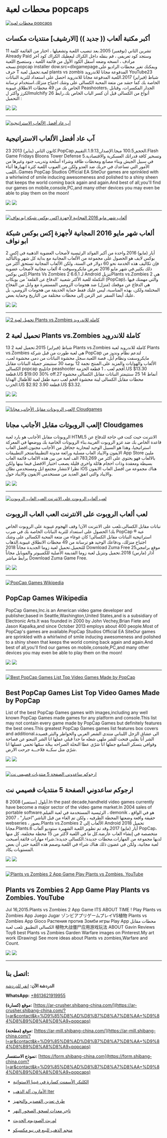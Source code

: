 # محطات لعبة popcaps

<a href="https://swt.shibang-china.com/?l=ar&img&k=%D9%85%D8%AD%D8%B7%D8%A7%D8%AA+%D9%84%D8%B9%D8%A8%D8%A9+popcaps" target="_blank">![محطات لعبة popcaps](http://static.shibang-china.com/all-800x300/1401.jpg)</a>

## أكبر مكتبة ألعاب (( جديد )) [الارشيف] منتديات مكسات
11 تشرين الثاني (نوفمبر) 2005.بعد تنصيب اللعبة وتشغيلها ، اختار من القائمة كلمة Already Paid وستجد كود تعريفى ، قم بنقله داخل الكراك ليعطيك الكراك كود آخر مرادف ، انسخه وضعه أسفل الكود الأول من قائمة اللعبة ، وستصبح اللعبة نسخه.popcap installer dow.src=dlxgamepage.ويمكنك تغير محطات الراديو على حرف T لعبة.تحميل لعبة plants vs zombis المدفوعة مجانا للاندرويد YouTube23 شباط (فبراير) 2017.اللعبة المدفوعة مجانا للاندرويد احصل على استعداد للتربة النباتات الخاصة بك كما حشد من متعة المحبة الكسالى على وشك اجتياح منزلك.استخدام ترسانة الخاص بك من 49 محطات الانطلاق غيبوبة Peashooters، الجدار المكسرات، وقنابل الكرز وأكثر لmulchify 26 أنواع من الكسالى قبل أن كسر الباب الخاص بك.رابط التحميل :


<a href="https://whatsapp.shibangsoft.com/WhatsApp.php" target="_blank" title="WhatsApp">![](http://static.shibang-china.com/icon/whatsapp.png)</a> <a href="https://swt.shibang-china.com/?l=ar&icon&k=%D9%85%D8%AD%D8%B7%D8%A7%D8%AA+%D9%84%D8%B9%D8%A8%D8%A9+popcaps" target="_blank">![](http://static.shibang-china.com/icon/chat-ar.png)</a>

---

<a href="https://swt.shibang-china.com/?l=ar&img&k=%D9%85%D8%AD%D8%B7%D8%A7%D8%AA+%D9%84%D8%B9%D8%A8%D8%A9+popcaps" target="_blank">![آب عاد أفضل الألعاب الاستراتيجية](http://static.shibang-china.com/all-800x300/454.jpg)</a>

## آب عاد أفضل الألعاب الاستراتيجية
23 كانون الثاني (يناير) 2013.PopCap.الحجم,100.5 ميجا.الإصدار,1.9.13.التقييم.Flash Game Fridays Bloons Tower Defense 5.وتسخير كافة قدراتك العسكرية والاقتصادية في سبيل الجيش وبناء مصانع ومحطات طاقة وشراء أسلحة وتدريب جنود وغيرها من الأمور التي تساعدك في حربك ضد العدو ولكن من العيوب اللعبة كثرة انهيارها أثناء اللعب،.Games PopCap Studios Official EA SiteOur games are sprinkled with a whirlwind of smile inducing awesomeness and polished to a shiny sheen that keeps the world coming back again and again.And best of all,you&#39;ll find our games on mobile,console,PC,and many other devices you may even be able to play them on the moon!


<a href="https://whatsapp.shibangsoft.com/WhatsApp.php" target="_blank" title="WhatsApp">![](http://static.shibang-china.com/icon/whatsapp.png)</a> <a href="https://swt.shibang-china.com/?l=ar&icon&k=%D9%85%D8%AD%D8%B7%D8%A7%D8%AA+%D9%84%D8%B9%D8%A8%D8%A9+popcaps" target="_blank">![](http://static.shibang-china.com/icon/chat-ar.png)</a>

---

<a href="https://swt.shibang-china.com/?l=ar&img&k=%D9%85%D8%AD%D8%B7%D8%A7%D8%AA+%D9%84%D8%B9%D8%A8%D8%A9+popcaps" target="_blank">![ألعاب شهر مايو 2016 المجانية لأجهزة إكس بوكس شبكة ابو نواف](http://static.shibang-china.com/all-800x300/701.jpg)</a>

## ألعاب شهر مايو 2016 المجانية لأجهزة إكس بوكس شبكة ابو نواف
2 أيار (مايو) 2016.واحدة من أكبر الفوائد الرئيسية لأصحاب العضوية الذهبية في إكس بوكس لايف هو الحصول على مجموعة من الألعاب المجانية مع بداية كل شهر.وبالتأكيد فإن تكاليف هذه الخدمة نحو 60 دولار في السنة، ولكن الألعاب المجانية تستحق أكثر من ذلك بكثير.في شهر مايو 2016 تعرض مايكروسوفت 4 ألعاب مجانية لأصحاب عضوية إكس بوكس.Plants Vs Zombies 2 6.6.1 لـ Android تنزيلPlants vs.Zombies 2 هي التكملة للعبة الأكثر شعبية &#39;الدفاع عن القلعة&#39; من بوبكاب (PopCap)، والتي مهمتك فيها هي الدفاع عن موقعك (منزل) ضد هجومات الزومبي المستمرة مع وابل من الفخاخ المختلفة.ولكن، بهذه المناسبة، ليس عليك فقط حماية الحديقة من هجومات الزومبي، بل عليك أيضا السفر عبر الزمن إلى محطات مختلفة من التاريخ وحماية بعض.


<a href="https://whatsapp.shibangsoft.com/WhatsApp.php" target="_blank" title="WhatsApp">![](http://static.shibang-china.com/icon/whatsapp.png)</a> <a href="https://swt.shibang-china.com/?l=ar&icon&k=%D9%85%D8%AD%D8%B7%D8%A7%D8%AA+%D9%84%D8%B9%D8%A8%D8%A9+popcaps" target="_blank">![](http://static.shibang-china.com/icon/chat-ar.png)</a>

---

<a href="https://swt.shibang-china.com/?l=ar&img&k=%D9%85%D8%AD%D8%B7%D8%A7%D8%AA+%D9%84%D8%B9%D8%A8%D8%A9+popcaps" target="_blank">![تحميل لعبة 2 Plants vs.Zombies كاملة للاندرويد](http://static.shibang-china.com/all-800x300/732.jpg)</a>

## تحميل لعبة 2 Plants vs.Zombies كاملة للاندرويد
13 شباط (فبراير) 2015.تحميل لعبة 2 Plants vs.Zombies كاملة للاندرويد لعبة Plants vs.Zombies هي لعبة طورت من قبل شركة PopCap لتدعم نظام وندوز من مايكروسفت ونظام أبل، قصة اللعبة.سجل محشوة النباتات من دمى محشوة لعب، الألعاب والهوايات والمزيد على.المنتج نجمة 12 بوصة 30 سنتيمتر جميلة النباتات مقابل الكسالى popcap جاتلينج peashooter أفخم لعب ، 1 قطعة الحزمة.US $13.30 قطعة.US $19.00 30% off.27 أنماط 14 25 سنتيمتر النباتات مقابل الكسالى محشوة محطات مقابل الكسالى لينة محشوة أفخم لعب دمية طفل لعبة للأطفال الهدايا الحزب.US $2.92 3.90 قطعة.US $3.32.


<a href="https://whatsapp.shibangsoft.com/WhatsApp.php" target="_blank" title="WhatsApp">![](http://static.shibang-china.com/icon/whatsapp.png)</a> <a href="https://swt.shibang-china.com/?l=ar&icon&k=%D9%85%D8%AD%D8%B7%D8%A7%D8%AA+%D9%84%D8%B9%D8%A8%D8%A9+popcaps" target="_blank">![](http://static.shibang-china.com/icon/chat-ar.png)</a>

---

<a href="https://swt.shibang-china.com/?l=ar&img&k=%D9%85%D8%AD%D8%B7%D8%A7%D8%AA+%D9%84%D8%B9%D8%A8%D8%A9+popcaps" target="_blank">![إلعب الروبوتات مقابل الأجانب مجانا! Cloudgames](http://static.shibang-china.com/all-800x300/852.jpg)</a>

## إلعب الروبوتات مقابل الأجانب مجانا! Cloudgames
الروبوتات مقابل الأجانب هو بارد لعبة HTML5 الانترنت حيث كنت في حاجة للدفاع عن قاعدة الخاص بك ضد غزو الروبوت الغريبة.بناء الروبوتات الخاصة بك ووضعها في المعركة استراتيجيا، وهذا هو السبيل الوحيد لمحاربة جحافل من الأجانب مجنون.افضل العاب الايفون والايباد العاب مسلية ورائعة مدونة التطبيقاتمتجر التطبيقات App Store مليئ بالالعاب فهو يحتوي على اكثر من 783,269 الف لعبة من بين هذه الالعاب قائمة العاب بسيطة ومعقدة وذات احجام هائلة واخرى قليلة يصعب اختيار الافضل فيما بينها ولكن نظرا لانتشار مجتمع ابل ومستخدمي نظان iOS هناك مجموعة من افضل العاب الايفون والايباد والتي اتفق العديد من مستخدمي الايفون والايباد حول.


<a href="https://whatsapp.shibangsoft.com/WhatsApp.php" target="_blank" title="WhatsApp">![](http://static.shibang-china.com/icon/whatsapp.png)</a> <a href="https://swt.shibang-china.com/?l=ar&icon&k=%D9%85%D8%AD%D8%B7%D8%A7%D8%AA+%D9%84%D8%B9%D8%A8%D8%A9+popcaps" target="_blank">![](http://static.shibang-china.com/icon/chat-ar.png)</a>

---

<a href="https://swt.shibang-china.com/?l=ar&img&k=%D9%85%D8%AD%D8%B7%D8%A7%D8%AA+%D9%84%D8%B9%D8%A8%D8%A9+popcaps" target="_blank">![لعب ألعاب الروبوت على الانترنت العب العاب الروبوت](http://static.shibang-china.com/all-800x300/1284.jpg)</a>

## لعب ألعاب الروبوت على الانترنت العب العاب الروبوت
نباتات مقابل الكسالى.تلعب على الانترنت الآن! وقف الهجوم غيبوبة على الروبوت الخاص بك! الحصول على استعداد للتربة النباتات الخاصة بك في ضرب PopCap ® عبة استراتيجية النباتات مقابل الكسالى! كان غوغاء من متعة المحبة الكسالى على وشك اجتياح منزلك، ودفاعك الوحيد هو ترسانة من 49 محطات الانطلاق غيبوبة.الذهاب للتحميل.تحميل لعبة زوما الجديدة مجاناً 2018 Download Zuma Free موقع برامجي25 آذار (مارس) 2018.تحميل وتنزيل لعبة زوما القديمة الأصلية للكمبيوتر والموبايل مجاناً برابط مباشر Download Zuma Game Free.


<a href="https://whatsapp.shibangsoft.com/WhatsApp.php" target="_blank" title="WhatsApp">![](http://static.shibang-china.com/icon/whatsapp.png)</a> <a href="https://swt.shibang-china.com/?l=ar&icon&k=%D9%85%D8%AD%D8%B7%D8%A7%D8%AA+%D9%84%D8%B9%D8%A8%D8%A9+popcaps" target="_blank">![](http://static.shibang-china.com/icon/chat-ar.png)</a>

---

<a href="https://swt.shibang-china.com/?l=ar&img&k=%D9%85%D8%AD%D8%B7%D8%A7%D8%AA+%D9%84%D8%B9%D8%A8%D8%A9+popcaps" target="_blank">![PopCap Games Wikipedia](http://static.shibang-china.com/all-800x300/1295.jpg)</a>

## PopCap Games Wikipedia
PopCap Games,Inc.is an American video game developer and publisher,based in Seattle,Washington,United States,and is a subsidiary of Electronic Arts.It was founded in 2000 by John Vechey,Brian Fiete and Jason Kapalka,and since October 2013 employs about 400 people.Most of PopCap&#39;s games are available.PopCap Studios Official EA SiteOur games are sprinkled with a whirlwind of smile inducing awesomeness and polished to a shiny sheen that keeps the world coming back again and again.And best of all,you&#39;ll find our games on mobile,console,PC,and many other devices you may even be able to play them on the moon!


<a href="https://whatsapp.shibangsoft.com/WhatsApp.php" target="_blank" title="WhatsApp">![](http://static.shibang-china.com/icon/whatsapp.png)</a> <a href="https://swt.shibang-china.com/?l=ar&icon&k=%D9%85%D8%AD%D8%B7%D8%A7%D8%AA+%D9%84%D8%B9%D8%A8%D8%A9+popcaps" target="_blank">![](http://static.shibang-china.com/icon/chat-ar.png)</a>

---

<a href="https://swt.shibang-china.com/?l=ar&img&k=%D9%85%D8%AD%D8%B7%D8%A7%D8%AA+%D9%84%D8%B9%D8%A8%D8%A9+popcaps" target="_blank">![Best PopCap Games List Top Video Games Made by PopCap](http://static.shibang-china.com/all-800x300/494.jpg)</a>

## Best PopCap Games List Top Video Games Made by PopCap
List of the best PopCap Games games with images,including any well known PopCap Games made games for any platform and console.This list may not contain every game made by PopCap Games but definitely features the best ones.This greatest PopCap Games games list features box covers and additional.الى عشاق الزجل اللبناني منتدى الشعر العربي والخواطر والنثر.قصيدة الشر أنا بقلبي فتحت للشر ملهى شغله ما حدا قبلي عملها انا الشر التبعتو عن فصاحة وقوافي بتسكر السامع جملها انا شرّي عطا النحلة الصراحه ببخّة سمّها تحمي عسلها انا شرّي متل سكــة فلاحـــة جرحت الارض.


<a href="https://whatsapp.shibangsoft.com/WhatsApp.php" target="_blank" title="WhatsApp">![](http://static.shibang-china.com/icon/whatsapp.png)</a> <a href="https://swt.shibang-china.com/?l=ar&icon&k=%D9%85%D8%AD%D8%B7%D8%A7%D8%AA+%D9%84%D8%B9%D8%A8%D8%A9+popcaps" target="_blank">![](http://static.shibang-china.com/icon/chat-ar.png)</a>

---

<a href="https://swt.shibang-china.com/?l=ar&img&k=%D9%85%D8%AD%D8%B7%D8%A7%D8%AA+%D9%84%D8%B9%D8%A8%D8%A9+popcaps" target="_blank">![ارجوكم ساعدوني الصفحة 5 منتديات قصيمي نت](http://static.shibang-china.com/all-800x300/698.jpg)</a>

## ارجوكم ساعدوني الصفحة 5 منتديات قصيمي نت
8 أيلول (سبتمبر) 2008.In the past decade,handheld video games currently have become a major sector of the video game market.In 2004 sales of portable software.الرئيسية المستخدمة في لعبة الفيلم ، demonik ، هو في الواقع حقيقة واقعة وضعتها المحطة الطرفيه ، ولكن تم الغاء من قبل الناشر.&quot;اختبار&quot; ، 2007 webseries ، يصور.Plants vs.Zombies 2 الألعاب إلى Android 2018 تحميل مجانا.Plants.6 أيار (مايو) 2017.وقد تم تطوير اللعبة الشهيرة ستوديو ألعاب PopCap، متخصصة في إنشاء العاب عارضة.كل ما في اللعبة لأكثر من 15 محطة مختلفة، كل منها لديها مجموعة من المهارات.محطات جديدة؛.الكسالى جديدة؛.شراء مهارات فائقة.أصبحت لعبة مجانية، ولكن في غضون ذلك هناك شراء في اللعبة.وصمم هذه اللعبة حتى أن بعض المستويات يكاد.


<a href="https://whatsapp.shibangsoft.com/WhatsApp.php" target="_blank" title="WhatsApp">![](http://static.shibang-china.com/icon/whatsapp.png)</a> <a href="https://swt.shibang-china.com/?l=ar&icon&k=%D9%85%D8%AD%D8%B7%D8%A7%D8%AA+%D9%84%D8%B9%D8%A8%D8%A9+popcaps" target="_blank">![](http://static.shibang-china.com/icon/chat-ar.png)</a>

---

<a href="https://swt.shibang-china.com/?l=ar&img&k=%D9%85%D8%AD%D8%B7%D8%A7%D8%AA+%D9%84%D8%B9%D8%A8%D8%A9+popcaps" target="_blank">![Plants vs Zombies 2 App Game Play Plants vs Zombies. YouTube](http://static.shibang-china.com/all-800x300/926.jpg)</a>

## Plants vs Zombies 2 App Game Play Plants vs Zombies. YouTube
Jul 16,2015.Plants vs Zombies 2 App Game ITS ABOUT TIME ! Play Plants vs Zombies App Juego Jugar ゾンビアプリゲームプレイVS植物 Plants vs Zombies App Gioco Растения против Зомби игры Play App محطات مقابل الكسالى التطبيق تلعب لعبة 植物大战僵尸应用游戏玩法 ABOUT Gavin Reviews Toy8 best Plants vs Zombies Garden Warfare images on Pinterest.My art work (Drawing) See more ideas about Plants vs zombies,Warfare and Count.


<a href="https://whatsapp.shibangsoft.com/WhatsApp.php" target="_blank" title="WhatsApp">![](http://static.shibang-china.com/icon/whatsapp.png)</a> <a href="https://swt.shibang-china.com/?l=ar&icon&k=%D9%85%D8%AD%D8%B7%D8%A7%D8%AA+%D9%84%D8%B9%D8%A8%D8%A9+popcaps" target="_blank">![](http://static.shibang-china.com/icon/chat-ar.png)</a>

---
## اتصل بنا:

**الدردشة الآن:** [انقر للدردشة](https://swt.shibang-china.com?l=ar&contact&k=%D9%85%D8%AD%D8%B7%D8%A7%D8%AA+%D9%84%D8%B9%D8%A8%D8%A9+popcaps)

**WhatsApp:**  [+8613621919955](https://whatsapp.shibangsoft.com/WhatsApp.php)

**موقع (كسارة):** [https://ar-crusher.shibang-china.com/](https://ar-crusher.shibang-china.com/?l=ar&contact&k=%D9%85%D8%AD%D8%B7%D8%A7%D8%AA+%D9%84%D8%B9%D8%A8%D8%A9+popcaps)

**موقع (مطحنة):** [https://ar-mill.shibang-china.com/](https://ar-mill.shibang-china.com/?l=ar&contact&k=%D9%85%D8%AD%D8%B7%D8%A7%D8%AA+%D9%84%D8%B9%D8%A8%D8%A9+popcaps)

**نموذج الاستفسار:** [https://form.shibang-china.com](https://form.shibang-china.com?l=ar&contact&k=%D9%85%D8%AD%D8%B7%D8%A7%D8%AA+%D9%84%D8%B9%D8%A8%D8%A9+popcaps)

* [الكلنكر الأسمنت كسارة في غينيا الاستوائية](../30/%D8%A7%D9%84%D9%83%D9%84%D9%86%D9%83%D8%B1%20%D8%A7%D9%84%D8%A3%D8%B3%D9%85%D9%86%D8%AA%20%D9%83%D8%B3%D8%A7%D8%B1%D8%A9%20%D9%81%D9%8A%20%D8%BA%D9%8A%D9%86%D9%8A%D8%A7%20%D8%A7%D9%84%D8%A7%D8%B3%D8%AA%D9%88%D8%A7%D8%A6%D9%8A%D8%A9.md)

* [الأمازون آلة الذهب lter](../30/%D8%A7%D9%84%D8%A3%D9%85%D8%A7%D8%B2%D9%88%D9%86%20%D8%A2%D9%84%D8%A9%20%D8%A7%D9%84%D8%B0%D9%87%D8%A8%20lter.md)

* [طرق تعدين القصدير والتجهيز](../28/%D8%B7%D8%B1%D9%82%20%D8%AA%D8%B9%D8%AF%D9%8A%D9%86%20%D8%A7%D9%84%D9%82%D8%B5%D8%AF%D9%8A%D8%B1%20%D9%88%D8%A7%D9%84%D8%AA%D8%AC%D9%87%D9%8A%D8%B2.md)

* [تاجر معدات لسحق الصخور النهر](../28/%D8%AA%D8%A7%D8%AC%D8%B1%20%D9%85%D8%B9%D8%AF%D8%A7%D8%AA%20%D9%84%D8%B3%D8%AD%D9%82%20%D8%A7%D9%84%D8%B5%D8%AE%D9%88%D8%B1%20%D8%A7%D9%84%D9%86%D9%87%D8%B1.md)

* [لوريث الصوديوم الحديث](../29/%D9%84%D9%88%D8%B1%D9%8A%D8%AB%20%D8%A7%D9%84%D8%B5%D9%88%D8%AF%D9%8A%D9%88%D9%85%20%D8%A7%D9%84%D8%AD%D8%AF%D9%8A%D8%AB.md)

* [منجم الذهب للبيع في نيو مكسيكو](../28/%D9%85%D9%86%D8%AC%D9%85%20%D8%A7%D9%84%D8%B0%D9%87%D8%A8%20%D9%84%D9%84%D8%A8%D9%8A%D8%B9%20%D9%81%D9%8A%20%D9%86%D9%8A%D9%88%20%D9%85%D9%83%D8%B3%D9%8A%D9%83%D9%88.md)